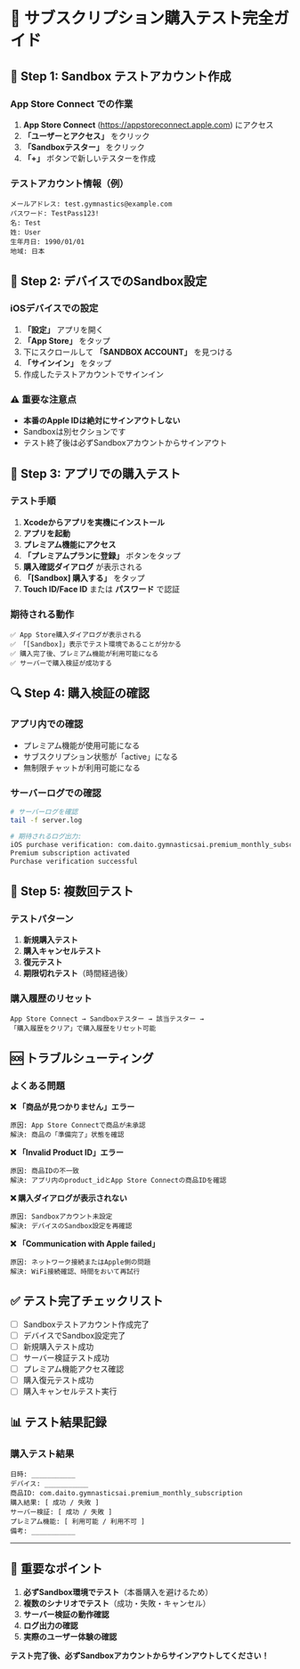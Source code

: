 # 📱 サブスクリプション購入テスト完全ガイド

## 🧪 Step 1: Sandbox テストアカウント作成

### App Store Connect での作業
1. **App Store Connect** (https://appstoreconnect.apple.com) にアクセス
2. **「ユーザーとアクセス」** をクリック
3. **「Sandboxテスター」** をクリック
4. **「+」** ボタンで新しいテスターを作成

### テストアカウント情報（例）
```
メールアドレス: test.gymnastics@example.com
パスワード: TestPass123!
名: Test
姓: User
生年月日: 1990/01/01
地域: 日本
```

## 📱 Step 2: デバイスでのSandbox設定

### iOSデバイスでの設定
1. **「設定」** アプリを開く
2. **「App Store」** をタップ
3. 下にスクロールして **「SANDBOX ACCOUNT」** を見つける
4. **「サインイン」** をタップ
5. 作成したテストアカウントでサインイン

### ⚠️ 重要な注意点
- **本番のApple IDは絶対にサインアウトしない**
- Sandboxは別セクションです
- テスト終了後は必ずSandboxアカウントからサインアウト

## 🚀 Step 3: アプリでの購入テスト

### テスト手順
1. **Xcodeからアプリを実機にインストール**
2. **アプリを起動**
3. **プレミアム機能にアクセス**
4. **「プレミアムプランに登録」** ボタンをタップ
5. **購入確認ダイアログ** が表示される
6. **「[Sandbox] 購入する」** をタップ
7. **Touch ID/Face ID** または **パスワード** で認証

### 期待される動作
```
✅ App Store購入ダイアログが表示される
✅ 「[Sandbox]」表示でテスト環境であることが分かる
✅ 購入完了後、プレミアム機能が利用可能になる
✅ サーバーで購入検証が成功する
```

## 🔍 Step 4: 購入検証の確認

### アプリ内での確認
- プレミアム機能が使用可能になる
- サブスクリプション状態が「active」になる
- 無制限チャットが利用可能になる

### サーバーログでの確認
```bash
# サーバーログを確認
tail -f server.log

# 期待されるログ出力:
iOS purchase verification: com.daito.gymnasticsai.premium_monthly_subscription
Premium subscription activated
Purchase verification successful
```

## 🔄 Step 5: 複数回テスト

### テストパターン
1. **新規購入テスト**
2. **購入キャンセルテスト**
3. **復元テスト**
4. **期限切れテスト**（時間経過後）

### 購入履歴のリセット
```
App Store Connect → Sandboxテスター → 該当テスター → 
「購入履歴をクリア」で購入履歴をリセット可能
```

## 🆘 トラブルシューティング

### よくある問題

**❌ 「商品が見つかりません」エラー**
```
原因: App Store Connectで商品が未承認
解決: 商品の「準備完了」状態を確認
```

**❌ 「Invalid Product ID」エラー**
```
原因: 商品IDの不一致
解決: アプリ内のproduct_idとApp Store Connectの商品IDを確認
```

**❌ 購入ダイアログが表示されない**
```
原因: Sandboxアカウント未設定
解決: デバイスのSandbox設定を再確認
```

**❌ 「Communication with Apple failed」**
```
原因: ネットワーク接続またはApple側の問題
解決: WiFi接続確認、時間をおいて再試行
```

## ✅ テスト完了チェックリスト

- [ ] Sandboxテストアカウント作成完了
- [ ] デバイスでSandbox設定完了
- [ ] 新規購入テスト成功
- [ ] サーバー検証テスト成功
- [ ] プレミアム機能アクセス確認
- [ ] 購入復元テスト成功
- [ ] 購入キャンセルテスト実行

## 📊 テスト結果記録

### 購入テスト結果
```
日時: ___________
デバイス: ___________
商品ID: com.daito.gymnasticsai.premium_monthly_subscription
購入結果: [ 成功 / 失敗 ]
サーバー検証: [ 成功 / 失敗 ]
プレミアム機能: [ 利用可能 / 利用不可 ]
備考: ___________
```

---

## 🎯 重要なポイント

1. **必ずSandbox環境でテスト**（本番購入を避けるため）
2. **複数のシナリオでテスト**（成功・失敗・キャンセル）
3. **サーバー検証の動作確認**
4. **ログ出力の確認**
5. **実際のユーザー体験の確認**

**テスト完了後、必ずSandboxアカウントからサインアウトしてください！**